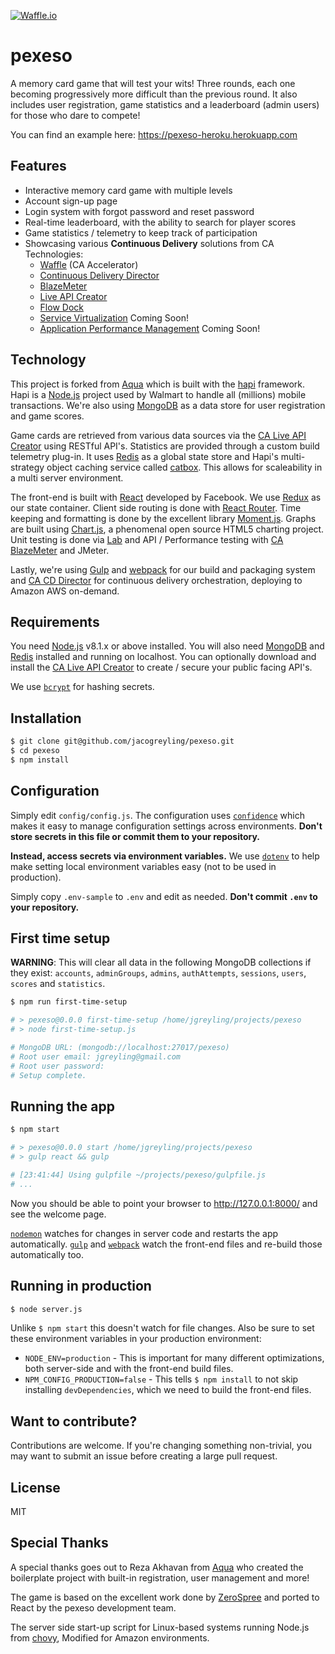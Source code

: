 [![Waffle.io](https://badge.waffle.io/jacogreyling/pexeso.svg?columns=all)](http://waffle.io/jacogreyling/pexeso)

# pexeso

A memory card game that will test your wits! Three rounds, each one becoming progressively more difficult than the previous round. It also includes user registration, game statistics and a leaderboard (admin users) for those who dare to compete!

You can find an example here: https://pexeso-heroku.herokuapp.com

## Features

 - Interactive memory card game with multiple levels
 - Account sign-up page
 - Login system with forgot password and reset password
 - Real-time leaderboard, with the ability to search for player scores
 - Game statistics / telemetry to keep track of participation
 - Showcasing various **Continuous Delivery** solutions from CA Technologies:
   - [Waffle](https://waffle.io) (CA Accelerator)
   - [Continuous Delivery Director](https://cddirector.io/#/home)
   - [BlazeMeter](https://www.blazemeter.com)
   - [Live API Creator](https://www.ca.com/us/products/ca-live-api-creator.html)
   - [Flow Dock](https://www.ca.com/us/products/ca-flowdock.html)
   - [Service Virtualization](https://www.ca.com/us/products/ca-service-virtualization.html) Coming Soon!
   - [Application Performance Management](https://www.ca.com/us/products/ca-application-performance-management.html) Coming Soon!


## Technology

This project is forked from [Aqua](https://github.com/jedireza/aqua) which is built with the [hapi](https://hapijs.com/) framework. Hapi is a [Node.js](https://nodejs.org/en/) project used by Walmart to handle all (millions) mobile transactions. We're also using [MongoDB](http://www.mongodb.org/) as a data store for user registration and game scores.


Game cards are retrieved from various data sources via the [CA Live API Creator](https://www.ca.com/us/products/ca-live-api-creator.html) using RESTful API's.
Statistics are provided through a custom build telemetry plug-in. It uses [Redis](https://redis.io) as a global state store and Hapi's multi-strategy object caching service called [catbox](https://github.com/hapijs/catbox). This allows for scaleability in a multi server environment.


The front-end is built with [React](https://github.com/facebook/react) developed by Facebook. We use [Redux](https://github.com/reactjs/redux) as our state container. Client side routing is done with [React Router](https://github.com/reactjs/react-router). Time keeping and formatting is done by the excellent library [Moment.js](https://momentjs.com). Graphs are built using [Chart.js](http://www.chartjs.org), a phenomenal open source HTML5 charting project.
Unit testing is done via [Lab](https://github.com/hapijs/lab) and API / Performance testing with [CA BlazeMeter](https://www.blazemeter.com) and JMeter.


Lastly, we're using [Gulp](http://gulpjs.com/) and [webpack](https://webpack.js.org) for our build and packaging system and [CA CD Director](https://cddirector.io/#/home) for continuous delivery orchestration, deploying to Amazon AWS on-demand.


## Requirements

You need [Node.js](http://nodejs.org/download/) v8.1.x or above installed. You will also need [MongoDB](http://www.mongodb.org/downloads) and [Redis](https://redis.io) installed and running on localhost. You can optionally download and install the [CA Live API Creator](https://www.ca.com/us/products/ca-live-api-creator.html) to create / secure your public facing API's.

We use [`bcrypt`](https://github.com/ncb000gt/node.bcrypt.js) for hashing secrets.


## Installation

```bash
$ git clone git@github.com/jacogreyling/pexeso.git
$ cd pexeso
$ npm install
```


## Configuration

Simply edit `config/config.js`. The configuration uses [`confidence`](https://github.com/hapijs/confidence) which makes it easy to manage configuration settings across environments. __Don't store secrets in this file or commit them to your repository.__

__Instead, access secrets via environment variables.__ We use [`dotenv`](https://github.com/motdotla/dotenv) to help make setting local environment variables easy (not to be used in production).

Simply copy `.env-sample` to `.env` and edit as needed. __Don't commit `.env` to your repository.__


## First time setup

__WARNING__: This will clear all data in the following MongoDB collections if they exist: `accounts`, `adminGroups`, `admins`, `authAttempts`, `sessions`, `users`, `scores` and `statistics`.

```bash
$ npm run first-time-setup

# > pexeso@0.0.0 first-time-setup /home/jgreyling/projects/pexeso
# > node first-time-setup.js

# MongoDB URL: (mongodb://localhost:27017/pexeso)
# Root user email: jgreyling@gmail.com
# Root user password:
# Setup complete.
```


## Running the app

```bash
$ npm start

# > pexeso@0.0.0 start /home/jgreyling/projects/pexeso
# > gulp react && gulp

# [23:41:44] Using gulpfile ~/projects/pexeso/gulpfile.js
# ...
```

Now you should be able to point your browser to http://127.0.0.1:8000/ and see the welcome page.

[`nodemon`](https://github.com/remy/nodemon) watches for changes in server code and restarts the app automatically. [`gulp`](https://github.com/gulpjs/gulp) and [`webpack`](https://github.com/webpack/webpack) watch the front-end files and re-build those automatically too.



## Running in production

```bash
$ node server.js
```

Unlike `$ npm start` this doesn't watch for file changes. Also be sure to set these environment variables in your production environment:

 - `NODE_ENV=production` - This is important for many different optimizations,  both server-side and with the front-end build files.
 - `NPM_CONFIG_PRODUCTION=false` - This tells `$ npm install` to not skip installing `devDependencies`, which we need to build the front-end files.



## Want to contribute?

Contributions are welcome. If you're changing something non-trivial, you may want to submit an issue before creating a large pull request.



## License

MIT


## Special Thanks

A special thanks goes out to Reza Akhavan from [Aqua](https://github.com/jedireza/aqua) who created the boilerplate project with built-in registration, user management and more!

The game is based on the excellent work done by [ZeroSpree](https://codepen.io/zerospree/pen/bNWbvW) and ported to React by the pexeso development team.

The server side start-up script for Linux-based systems running Node.js from [chovy](https://github.com/chovy/node-startup), Modified for Amazon environments.
